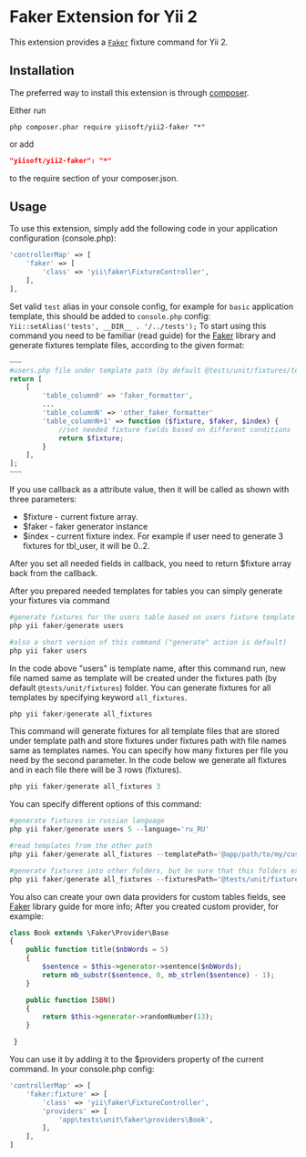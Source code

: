 Faker Extension for Yii 2
===============================

This extension provides a [`Faker`](https://github.com/fzaninotto/Faker) fixture command for Yii 2.

Installation
------------

The preferred way to install this extension is through [composer](http://getcomposer.org/download/).

Either run

```
php composer.phar require yiisoft/yii2-faker "*"
```

or add

```json
"yiisoft/yii2-faker": "*"
```

to the require section of your composer.json.

Usage
-----

To use this extension,  simply add the following code in your application configuration (console.php):

```php
'controllerMap' => [
	'faker' => [
		'class' => 'yii\faker\FixtureController',
	],
],
```
Set valid ```test``` alias in your console config, for example for ```basic``` application template, this should be added
to ```console.php``` config: ```Yii::setAlias('tests', __DIR__ . '/../tests');```
To start using this command you need to be familiar (read guide) for the [Faker](https://github.com/fzaninotto/Faker) library and
generate fixtures template files, according to the given format:

```php
~~~
#users.php file under template path (by default @tests/unit/fixtures/templates)
return [
	[
		'table_column0' => 'faker_formatter',
		...
		'table_columnN' => 'other_faker_formatter'
		'table_columnN+1' => function ($fixture, $faker, $index) {
			//set needed fixture fields based on different conditions
			return $fixture;
		}
	],
];
~~~
```

If you use callback as a attribute value, then it will be called as shown with three parameters:

* $fixture - current fixture array. 
* $faker - faker generator instance
* $index - current fixture index. For example if user need to generate 3 fixtures for tbl_user, it will be 0..2.

After you set all needed fields in callback, you need to return $fixture array back from the callback.

After you prepared needed templates for tables you can simply generate your fixtures via command

```php
#generate fixtures for the users table based on users fixture template
php yii faker/generate users

#also a short version of this command ("generate" action is default)
php yii faker users
```

In the code above "users" is template name, after this command run, new file named same as template
will be created under the fixtures path (by default ```@tests/unit/fixtures```) folder.
You can generate fixtures for all templates by specifying keyword ```all_fixtures```.

```php
php yii faker/generate all_fixtures
```

This command will generate fixtures for all template files that are stored under template path and 
store fixtures under fixtures path with file names same as templates names.
You can specify how many fixtures per file you need by the second parameter. In the code below we generate
all fixtures and in each file there will be 3 rows (fixtures).

```php
php yii faker/generate all_fixtures 3
```
You can specify different options of this command:

```php
#generate fixtures in russian language
php yii faker/generate users 5 --language='ru_RU'

#read templates from the other path
php yii faker/generate all_fixtures --templatePath='@app/path/to/my/custom/templates'

#generate fixtures into other folders, but be sure that this folders exists or you will get notice about that.
php yii faker/generate all_fixtures --fixturesPath='@tests/unit/fixtures/subfolder1/subfolder2/subfolder3'
```

You also can create your own data providers for custom tables fields, see [Faker]((https://github.com/fzaninotto/Faker)) library guide for more info;
After you created custom provider, for example:

```php
class Book extends \Faker\Provider\Base
{
	public function title($nbWords = 5)
	{
		$sentence = $this->generator->sentence($nbWords);
		return mb_substr($sentence, 0, mb_strlen($sentence) - 1);
	}

	public function ISBN()
	{
		return $this->generator->randomNumber(13);
	}

 }
```

You can use it by adding it to the $providers property of the current command. In your console.php config:

```php
'controllerMap' => [
	'faker:fixture' => [
		'class' => 'yii\faker\FixtureController',
		'providers' => [
			'app\tests\unit\faker\providers\Book',
		],
	],
]
```